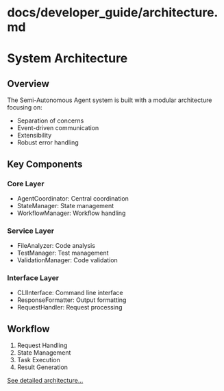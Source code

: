 # docs/developer_guide/architecture.md
# System Architecture

## Overview

The Semi-Autonomous Agent system is built with a modular architecture focusing on:
- Separation of concerns
- Event-driven communication
- Extensibility
- Robust error handling

## Key Components

### Core Layer
- AgentCoordinator: Central coordination
- StateManager: State management
- WorkflowManager: Workflow handling

### Service Layer
- FileAnalyzer: Code analysis
- TestManager: Test management
- ValidationManager: Code validation

### Interface Layer
- CLIInterface: Command line interface
- ResponseFormatter: Output formatting
- RequestHandler: Request processing

## Workflow

1. Request Handling
2. State Management
3. Task Execution
4. Result Generation

[See detailed architecture...](./detailed_architecture.md)
